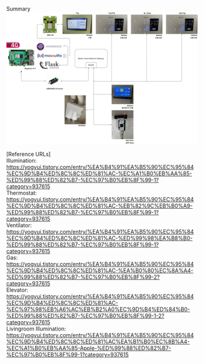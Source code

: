 Summary<br>
![summary](./summary.png)

[Reference URLs]<br>
Illumination: https://yogyui.tistory.com/entry/%EA%B4%91%EA%B5%90%EC%95%84%EC%9D%B4%ED%8C%8C%ED%81%AC-%EC%A1%B0%EB%AA%85-%ED%99%88%ED%82%B7-%EC%97%B0%EB%8F%99-1?category=937615<br>
Thermostat: https://yogyui.tistory.com/entry/%EA%B4%91%EA%B5%90%EC%95%84%EC%9D%B4%ED%8C%8C%ED%81%AC-%EB%82%9C%EB%B0%A9-%ED%99%88%ED%82%B7-%EC%97%B0%EB%8F%99-1?category=937615<br>
Ventilator: https://yogyui.tistory.com/entry/%EA%B4%91%EA%B5%90%EC%95%84%EC%9D%B4%ED%8C%8C%ED%81%AC-%ED%99%98%EA%B8%B0-%ED%99%88%ED%82%B7-%EC%97%B0%EB%8F%99-1?category=937615<br>
Gas: https://yogyui.tistory.com/entry/%EA%B4%91%EA%B5%90%EC%95%84%EC%9D%B4%ED%8C%8C%ED%81%AC-%EA%B0%80%EC%8A%A4-%ED%99%88%ED%82%B7-%EC%97%B0%EB%8F%99-2?category=937615<br>
Elevator: https://yogyui.tistory.com/entry/%EA%B4%91%EA%B5%90%EC%95%84%EC%9D%B4%ED%8C%8C%ED%81%AC-%EC%97%98%EB%A6%AC%EB%B2%A0%EC%9D%B4%ED%84%B0-%ED%99%88%ED%82%B7-%EC%97%B0%EB%8F%99-1-2?category=937615<br>
Livingroom Illumination: https://yogyui.tistory.com/entry/%EA%B4%91%EA%B5%90%EC%95%84%EC%9D%B4%ED%8C%8C%ED%81%AC%EA%B1%B0%EC%8B%A4-%EC%A1%B0%EB%AA%85-Apple-%ED%99%88%ED%82%B7-%EC%97%B0%EB%8F%99-1?category=937615<br>
